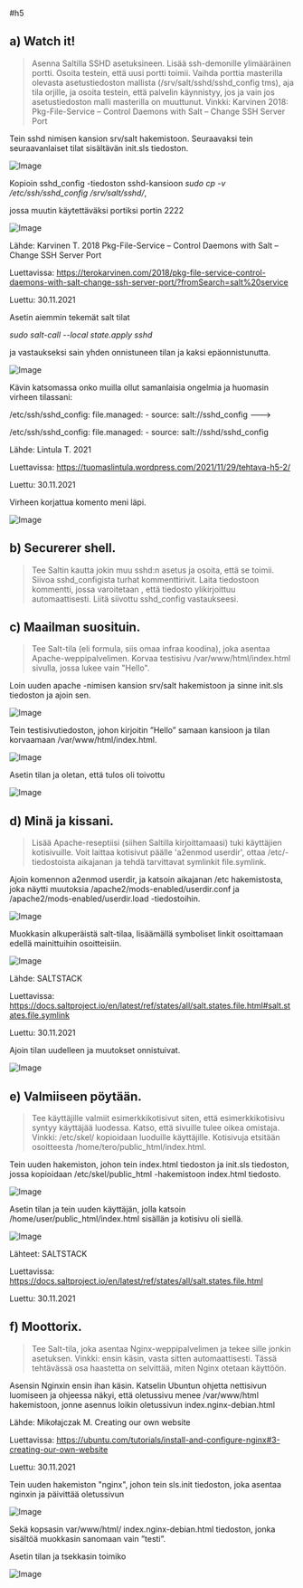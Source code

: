 #h5

## a) Watch it! 

> Asenna Saltilla SSHD asetuksineen. Lisää ssh-demonille ylimääräinen portti. 
> Osoita testein, että uusi portti toimii. 
> Vaihda porttia masterilla olevasta asetustiedoston mallista (/srv/salt/sshd/sshd_config tms), aja tila orjille, ja osoita testein, että palvelin käynnistyy, jos ja vain jos asetustiedoston malli masterilla on muuttunut. 
> Vinkki: Karvinen 2018: Pkg-File-Service – Control Daemons with Salt – Change SSH Server Port

Tein sshd nimisen kansion srv/salt hakemistoon. Seuraavaksi tein seuraavanlaiset tilat sisältävän init.sls tiedoston.
 
![Image](./H5SC/1.png)

Kopioin sshd_config -tiedoston sshd-kansioon
*sudo cp -v /etc/ssh/sshd_config /srv/salt/sshd/*, 

jossa muutin käytettäväksi portiksi portin 2222 

![Image](./H5SC/2.png)

Lähde: Karvinen T. 2018 Pkg-File-Service – Control Daemons with Salt – Change SSH Server Port

Luettavissa: https://terokarvinen.com/2018/pkg-file-service-control-daemons-with-salt-change-ssh-server-port/?fromSearch=salt%20service

Luettu: 30.11.2021

Asetin aiemmin tekemät salt tilat 

*sudo salt-call --local state.apply sshd*

ja vastaukseksi sain yhden onnistuneen tilan ja kaksi epäonnistunutta.

![Image](./H5SC/3.png)

Kävin katsomassa onko muilla ollut samanlaisia ongelmia ja huomasin virheen tilassani:

/etc/ssh/sshd_config:
  file.managed:
    - source: salt://sshd_config
--->

/etc/ssh/sshd_config:
  file.managed:
    - source: salt://sshd/sshd_config

Lähde: Lintula T. 2021

Luettavissa: https://tuomaslintula.wordpress.com/2021/11/29/tehtava-h5-2/

Luettu: 30.11.2021

Virheen korjattua komento meni läpi.

![Image](./H5SC/4.png)

## b) Securerer shell. 

>Tee Saltin kautta jokin muu sshd:n asetus ja osoita, että se toimii. 
>Siivoa sshd_configista turhat kommenttirivit. Laita tiedostoon kommentti, jossa varoitetaan
>, että tiedosto ylikirjoittuu automaattisesti. Liitä siivottu sshd_config vastaukseesi.



## c) Maailman suosituin. 

>Tee Salt-tila (eli formula, siis omaa infraa koodina), joka asentaa Apache-weppipalvelimen. Korvaa testisivu /var/www/html/index.html sivulla, jossa lukee vain "Hello".

Loin uuden apache -nimisen kansion srv/salt hakemistoon ja sinne init.sls tiedoston ja ajoin sen. 

![Image](./H5SC/5.png)

Tein testisivutiedoston, johon kirjoitin ”Hello” samaan kansioon ja tilan korvaamaan  /var/www/html/index.html.

![Image](./H5SC/6.png)

Asetin tilan ja oletan, että tulos oli toivottu 

![Image](./H5SC/7.png)


## d) Minä ja kissani. 

>Lisää Apache-reseptiisi (siihen Saltilla kirjoittamaasi) tuki käyttäjien kotisivuille. Voit laittaa kotisivut päälle 'a2enmod userdir', ottaa /etc/-tiedostoista aikajanan ja tehdä tarvittavat symlinkit file.symlink.

Ajoin komennon a2enmod userdir, ja katsoin aikajanan /etc hakemistosta, joka näytti muutoksia
/apache2/mods-enabled/userdir.conf ja /apache2/mods-enabled/userdir.load -tiedostoihin.

![Image](./H5SC/8.png)

Muokkasin alkuperäistä salt-tilaa, lisäämällä symboliset linkit osoittamaan edellä mainittuihin osoitteisiin.

![Image](./H5SC/9.png)

Lähde: SALTSTACK

Luettavissa: https://docs.saltproject.io/en/latest/ref/states/all/salt.states.file.html#salt.states.file.symlink

Luettu: 30.11.2021

Ajoin tilan uudelleen ja muutokset onnistuivat.

![Image](./H5SC/10.png)

## e) Valmiiseen pöytään.

>Tee käyttäjille valmiit esimerkkikotisivut siten, että esimerkkikotisivu syntyy käyttäjää luodessa. Katso, että sivuille tulee oikea omistaja. Vinkki: /etc/skel/ kopioidaan luoduille käyttäjille. Kotisivuja etsitään osoitteesta /home/tero/public_html/index.html.

Tein uuden hakemiston, johon tein index.html tiedoston ja init.sls tiedoston, jossa kopioidaan /etc/skel/public_html -hakemistoon index.html tiedosto.

![Image](./H5SC/11.png)

Asetin tilan ja tein uuden käyttäjän, jolla katsoin /home/user/public_html/index.html sisällän ja kotisivu oli siellä.

![Image](./H5SC/12.png)

Lähteet: SALTSTACK

Luettavissa: https://docs.saltproject.io/en/latest/ref/states/all/salt.states.file.html

Luettu: 30.11.2021

## f) Moottorix. 

>Tee Salt-tila, joka asentaa Nginx-weppipalvelimen ja tekee sille jonkin asetuksen. Vinkki: ensin käsin, vasta sitten automaattisesti. Tässä tehtävässä osa haastetta on selvittää, miten Nginx otetaan käyttöön.

Asensin Nginxin ensin ihan käsin. Katselin Ubuntun ohjetta nettisivun luomiseen ja ohjeessa näkyi, että oletussivu menee /var/www/html hakemistoon, jonne asennus loikin oletussivun index.nginx-debian.html

Lähde: Mikołajczak M. Creating our own website

Luettavissa: https://ubuntu.com/tutorials/install-and-configure-nginx#3-creating-our-own-website

Luettu: 30.11.2021

Tein uuden hakemiston "nginx", johon tein sls.init tiedoston, joka asentaa nginxin ja päivittää oletussivun

![Image](./H5SC/13.png)
 
Sekä kopsasin var/www/html/ index.nginx-debian.html tiedoston, jonka sisältöä muokkasin sanomaan vain ”testi”.

Asetin tilan ja tsekkasin toimiko

![Image](./H5SC/14.png)
